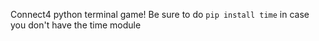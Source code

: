 Connect4 python terminal game!
Be sure to do ```pip install time``` in case you don't have the time module
